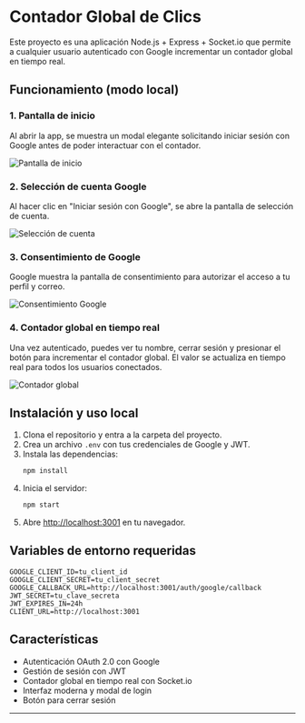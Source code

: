 # Contador Global de Clics

Este proyecto es una aplicación Node.js + Express + Socket.io que permite a cualquier usuario autenticado con Google incrementar un contador global en tiempo real.

## Funcionamiento (modo local)

### 1. Pantalla de inicio
Al abrir la app, se muestra un modal elegante solicitando iniciar sesión con Google antes de poder interactuar con el contador.

![Pantalla de inicio](https://i.imgur.com/S7SK6jQ.png)

### 2. Selección de cuenta Google
Al hacer clic en "Iniciar sesión con Google", se abre la pantalla de selección de cuenta.

![Selección de cuenta](https://i.imgur.com/OW1iZ2R.png)

### 3. Consentimiento de Google
Google muestra la pantalla de consentimiento para autorizar el acceso a tu perfil y correo.

![Consentimiento Google](https://i.imgur.com/DUdmSPb.png)

### 4. Contador global en tiempo real
Una vez autenticado, puedes ver tu nombre, cerrar sesión y presionar el botón para incrementar el contador global. El valor se actualiza en tiempo real para todos los usuarios conectados.

![Contador global](https://i.imgur.com/V6qVVOY.png)

## Instalación y uso local

1. Clona el repositorio y entra a la carpeta del proyecto.
2. Crea un archivo `.env` con tus credenciales de Google y JWT.
3. Instala las dependencias:
   ```sh
   npm install
   ```
4. Inicia el servidor:
   ```sh
   npm start
   ```
5. Abre [http://localhost:3001](http://localhost:3001) en tu navegador.

## Variables de entorno requeridas

```
GOOGLE_CLIENT_ID=tu_client_id
GOOGLE_CLIENT_SECRET=tu_client_secret
GOOGLE_CALLBACK_URL=http://localhost:3001/auth/google/callback
JWT_SECRET=tu_clave_secreta
JWT_EXPIRES_IN=24h
CLIENT_URL=http://localhost:3001
```

## Características
- Autenticación OAuth 2.0 con Google
- Gestión de sesión con JWT
- Contador global en tiempo real con Socket.io
- Interfaz moderna y modal de login
- Botón para cerrar sesión

---

